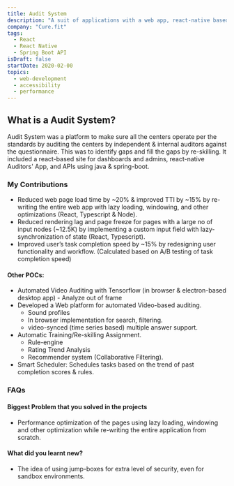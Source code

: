 ```yaml
---
title: Audit System
description: "A suit of applications with a web app, react-native based mobile app to keep the quality control of all the centers in check."
company: "Cure.fit"
tags:
  - React
  - React Native
  - Spring Boot API
isDraft: false
startDate: 2020-02-00
topics:
  - web-development
  - accessibility
  - performance
---
```


## What is a Audit System?

Audit System was a platform to make sure all the centers operate per the standards by auditing the centers by independent & internal auditors against the questionnaire. This was to identify gaps and fill the gaps by re-skilling. It included a react-based site for dashboards and admins, react-native Auditors' App, and APIs using java & spring-boot.

### My Contributions

- Reduced web page load time by ~20% & improved TTI by ~15% by re-writing the entire web app with lazy loading, windowing, and other optimizations (React, Typescript & Node).
- Reduced rendering lag and page freeze for pages with a large no of input nodes (~12.5K) by
  implementing a custom input field with lazy-synchronization of state (React, Typescript).
- Improved user’s task completion speed by ~15% by redesigning user functionality and workflow. (Calculated based on A/B testing of task completion speed)

#### Other POCs:

- Automated Video Auditing with Tensorflow (in browser & electron-based desktop app) - Analyze out of frame
- Developed a Web platform for automated Video-based auditing.
  - Sound profiles
  - In browser implementation for search, filtering.
  - video-synced (time series based) multiple answer support.
- Automatic Training/Re-skilling Assignment.
  - Rule-engine
  - Rating Trend Analysis
  - Recommender system (Collaborative Filtering).
- Smart Scheduler: Schedules tasks based on the trend of past completion scores & rules.

### FAQs

#### Biggest Problem that you solved in the projects

- Performance optimization of the pages using lazy loading, windowing and other optimization while re-writing the entire application from scratch.

#### What did you learnt new?

- The idea of using jump-boxes for extra level of security, even for sandbox environments.
